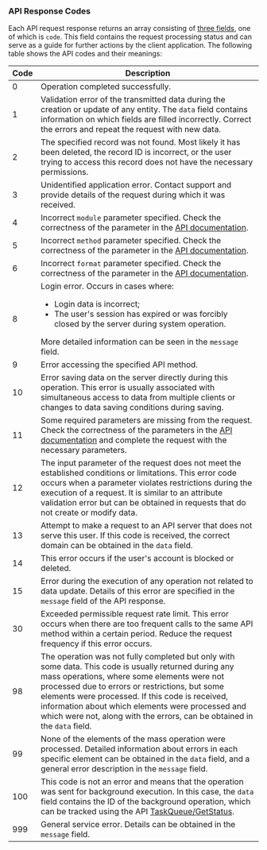 ### API Response Codes

Each API request response returns an array consisting of [three fields](/en/help/api-docs/sms-api#server-response-format), one of which is `code`. This field contains the request processing status and can serve as a guide for further actions by the client application. The following table shows the API codes and their meanings:

Code                                         | Description
--------------------------------------------|----------------
<span data-anchor="apiCode-0">0</span>     | Operation completed successfully.
<span data-anchor="apiCode-1">1</span>     | Validation error of the transmitted data during the creation or update of any entity. The `data` field contains information on which fields are filled incorrectly. Correct the errors and repeat the request with new data.
<span data-anchor="apiCode-2">2</span>     | The specified record was not found. Most likely it has been deleted, the record ID is incorrect, or the user trying to access this record does not have the necessary permissions.
<span data-anchor="apiCode-3">3</span>     | Unidentified application error. Contact support and provide details of the request during which it was received.
<span data-anchor="apiCode-4">4</span>     | Incorrect `module` parameter specified. Check the correctness of the parameter in the [API documentation](/en/help/api-docs/sms-api#required-api-query-parameters).
<span data-anchor="apiCode-5">5</span>     | Incorrect `method` parameter specified. Check the correctness of the parameter in the [API documentation](/en/help/api-docs/sms-api#required-api-query-parameters).
<span data-anchor="apiCode-6">6</span>     | Incorrect `format` parameter specified. Check the correctness of the parameter in the [API documentation](/en/help/api-docs/sms-api#required-api-query-parameters).
<span data-anchor="apiCode-8">8</span>     | Login error. Occurs in cases where:<ul><li>Login data is incorrect;</li><li>The user's session has expired or was forcibly closed by the server during system operation.</li></ul> More detailed information can be seen in the `message` field.
<span data-anchor="apiCode-9">9</span>     | Error accessing the specified API method.
<span data-anchor="apiCode-10">10</span>   | Error saving data on the server directly during this operation. This error is usually associated with simultaneous access to data from multiple clients or changes to data saving conditions during saving.
<span data-anchor="apiCode-11">11</span>   | Some required parameters are missing from the request. Check the correctness of the parameters in the [API documentation](/en/help/api-docs/sms-api#required-api-query-parameters) and complete the request with the necessary parameters.
<span data-anchor="apiCode-12">12</span>   | The input parameter of the request does not meet the established conditions or limitations. This error code occurs when a parameter violates restrictions during the execution of a request. It is similar to an attribute validation error but can be obtained in requests that do not create or modify data.
<span data-anchor="apiCode-13">13</span>   | Attempt to make a request to an API server that does not serve this user. If this code is received, the correct domain can be obtained in the `data` field.
<span data-anchor="apiCode-14">14</span>   | This error occurs if the user's account is blocked or deleted.
<span data-anchor="apiCode-15">15</span>   | Error during the execution of any operation not related to data update. Details of this error are specified in the `message` field of the API response.
<span data-anchor="apiCode-30">30</span>   | Exceeded permissible request rate limit. This error occurs when there are too frequent calls to the same API method within a certain period. Reduce the request frequency if this error occurs.
<span data-anchor="apiCode-98">98</span>   | The operation was not fully completed but only with some data. This code is usually returned during any mass operations, where some elements were not processed due to errors or restrictions, but some elements were processed. If this code is received, information about which elements were processed and which were not, along with the errors, can be obtained in the `data` field.
<span data-anchor="apiCode-99">99</span>   | None of the elements of the mass operation were processed. Detailed information about errors in each specific element can be obtained in the `data` field, and a general error description in the `message` field.
<span data-anchor="apiCode-100">100</span> | This code is not an error and means that the operation was sent for background execution. In this case, the `data` field contains the ID of the background operation, which can be tracked using the API [TaskQueue/GetStatus](/en/help/api-docs/taskqueue#GetStatus).
<span data-anchor="apiCode-999">999</span> | General service error. Details can be obtained in the `message` field.
